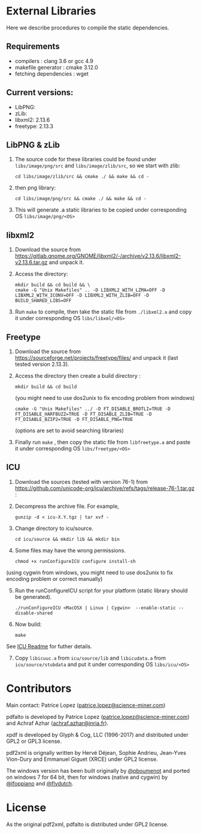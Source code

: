 # External Libraries

Here we describe procedures to compile the static dependencies.

## Requirements

* compilers : clang 3.6 or gcc 4.9
* makefile generator : cmake 3.12.0
* fetching dependencies : wget

## Current versions:

- LibPNG:
- zLib:
- libxml2: 2.13.6
- freetype: 2.13.3

## LibPNG & zLib

1. The source code for these libraries could be found under `libs/image/png/src` and `libs/image/zlib/src`, so we start
   with zlib:

   ```shell
   cd libs/image/zlib/src && cmake ./ && make && cd -
   ```

2. then png library:

   ```shell
   cd libs/image/png/src && cmake ./ && make && cd -
   ```

3. This will generate .a static libraries to be copied under corresponding OS `libs/image/png/<OS>`

## libxml2

1. Download the source from https://gitlab.gnome.org/GNOME/libxml2/-/archive/v2.13.6/libxml2-v2.13.6.tar.gz and unpack
   it.

2. Access the directory:

   ```shell
   mkdir build && cd build && \
   cmake -G "Unix Makefiles" .. -D LIBXML2_WITH_LZMA=OFF -D LIBXML2_WITH_ICONV=OFF -D LIBXML2_WITH_ZLIB=OFF -D BUILD_SHARED_LIBS=OFF
   ```

3. Run `make` to compile, then take the static file from `./libxml2.a` and copy it under corresponding OS
   `libs/libxml/<OS>`

## Freetype

1. Download the source from https://sourceforge.net/projects/freetype/files/ and unpack it (last tested version 2.13.3).
2. Access the directory then create a build directory :
   ```shell
   mkdir build && cd build
   ```

   (you might need to use dos2unix to fix encoding problem from windows)

   ```shell
   cmake -G "Unix Makefiles" ../ -D FT_DISABLE_BROTLI=TRUE -D FT_DISABLE_HARFBUZZ=TRUE -D FT_DISABLE_ZLIB=TRUE -D FT_DISABLE_BZIP2=TRUE -D FT_DISABLE_PNG=TRUE
   ```

   (options are set to avoid searching libraries)

3. Finally run `make` , then copy the static file from `libfreetype.a` and paste it under corresponding OS
   `libs/freetype/<OS>`

## ICU

1. Download the sources (tested with version 76-1)
   from https://github.com/unicode-org/icu/archive/refs/tags/release-76-1.tar.gz :

2. Decompress the archive file. For example,
   ```shell
   gunzip -d < icu-X.Y.tgz | tar xvf -
    ```

3. Change directory to icu/source.
   ```shell
   cd icu/source && mkdir lib && mkdir bin
    ```

4. Some files may have the wrong permissions.
    ```shell
   chmod +x runConfigureICU configure install-sh
    ```

(using cygwin from windows, you might need to use dos2unix to fix encoding problem or correct manually)

5. Run the runConfigureICU script for your platform (static library should be generated).
   ```shell
   ./runConfigureICU <MacOSX | Linux | Cygwin>  --enable-static --disable-shared
   ```

6. Now build:
   ```shell
   make
    ```

See [ICU Readme](http://source.icu-project.org/repos/icu/trunk/icu4c/readme.html) for futher details.

7. Copy `libicuuc.a` from `icu/source/lib` and `libicudata.a` from `icu/source/stubdata` and put it under corresponding
   OS `libs/icu/<OS>`

# Contributors

Main contact: Patrice Lopez (patrice.lopez@science-miner.com)

pdfalto is developed by Patrice Lopez (patrice.lopez@science-miner.com) and Achraf Azhar (achraf.azhar@inria.fr).

xpdf is developed by Glyph & Cog, LLC (1996-2017) and distributed under GPL2 or GPL3 license.

pdf2xml is orignally written by Hervé Déjean, Sophie Andrieu, Jean-Yves Vion-Dury and Emmanuel Giguet (XRCE) under GPL2
license.

The windows version has been built originally by [@pboumenot](https://github.com/boumenot) and ported on windows 7 for
64 bit, then for windows (native and cygwin) by [@lfoppiano](https://github.com/lfoppiano)
and [@flydutch](https://github.com/flydutch).

# License

As the original pdf2xml, pdfalto is distributed under GPL2 license. 
